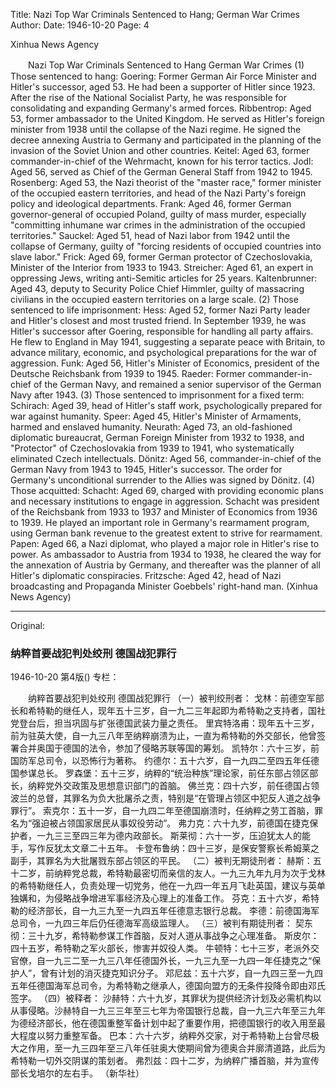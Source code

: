 Title: Nazi Top War Criminals Sentenced to Hang; German War Crimes
Author:
Date: 1946-10-20
Page: 4

Xinhua News Agency

　　Nazi Top War Criminals Sentenced to Hang
    German War Crimes
    (1) Those sentenced to hang:
    Goering: Former German Air Force Minister and Hitler's successor, aged 53. He had been a supporter of Hitler since 1923. After the rise of the National Socialist Party, he was responsible for consolidating and expanding Germany's armed forces.
    Ribbentrop: Aged 53, former ambassador to the United Kingdom. He served as Hitler's foreign minister from 1938 until the collapse of the Nazi regime. He signed the decree annexing Austria to Germany and participated in the planning of the invasion of the Soviet Union and other countries.
    Keitel: Aged 63, former commander-in-chief of the Wehrmacht, known for his terror tactics.
    Jodl: Aged 56, served as Chief of the German General Staff from 1942 to 1945.
    Rosenberg: Aged 53, the Nazi theorist of the "master race," former minister of the occupied eastern territories, and head of the Nazi Party's foreign policy and ideological departments.
    Frank: Aged 46, former German governor-general of occupied Poland, guilty of mass murder, especially "committing inhumane war crimes in the administration of the occupied territories."
    Sauckel: Aged 51, head of Nazi labor from 1942 until the collapse of Germany, guilty of "forcing residents of occupied countries into slave labor."
    Frick: Aged 69, former German protector of Czechoslovakia, Minister of the Interior from 1933 to 1943.
    Streicher: Aged 61, an expert in oppressing Jews, writing anti-Semitic articles for 25 years.
    Kaltenbrunner: Aged 43, deputy to Security Police Chief Himmler, guilty of massacring civilians in the occupied eastern territories on a large scale.
    (2) Those sentenced to life imprisonment:
    Hess: Aged 52, former Nazi Party leader and Hitler's closest and most trusted friend. In September 1939, he was Hitler's successor after Goering, responsible for handling all party affairs. He flew to England in May 1941, suggesting a separate peace with Britain, to advance military, economic, and psychological preparations for the war of aggression.
    Funk: Aged 56, Hitler's Minister of Economics, president of the Deutsche Reichsbank from 1939 to 1945.
    Raeder: Former commander-in-chief of the German Navy, and remained a senior supervisor of the German Navy after 1943.
    (3) Those sentenced to imprisonment for a fixed term:
    Schirach: Aged 39, head of Hitler's staff work, psychologically prepared for war against humanity.
    Speer: Aged 45, Hitler's Minister of Armaments, harmed and enslaved humanity.
    Neurath: Aged 73, an old-fashioned diplomatic bureaucrat, German Foreign Minister from 1932 to 1938, and "Protector" of Czechoslovakia from 1939 to 1941, who systematically eliminated Czech intellectuals.
    Dönitz: Aged 56, commander-in-chief of the German Navy from 1943 to 1945, Hitler's successor. The order for Germany's unconditional surrender to the Allies was signed by Dönitz.
    (4) Those acquitted:
    Schacht: Aged 69, charged with providing economic plans and necessary institutions to engage in aggression. Schacht was president of the Reichsbank from 1933 to 1937 and Minister of Economics from 1936 to 1939. He played an important role in Germany's rearmament program, using German bank revenue to the greatest extent to strive for rearmament.
    Papen: Aged 66, a Nazi diplomat, who played a major role in Hitler's rise to power. As ambassador to Austria from 1934 to 1938, he cleared the way for the annexation of Austria by Germany, and thereafter was the planner of all Hitler's diplomatic conspiracies.
    Fritzsche: Aged 42, head of Nazi broadcasting and Propaganda Minister Goebbels' right-hand man.
   (Xinhua News Agency)



<hr /> 

Original: 


### 纳粹首要战犯判处绞刑  德国战犯罪行

1946-10-20
第4版()
专栏：

　　纳粹首要战犯判处绞刑
    德国战犯罪行
    （一）被判绞刑者：
    戈林：前德空军部长和希特勒的继任人，现年五十三岁，自一九二三年起即为希特勒之支持者，国社党登台后，担当巩固与扩张德国武装力量之责任。
    里宾特洛甫：现年五十三岁，前为驻英大使，自一九三八年至纳粹崩溃为止，一直为希特勒的外交部长，他曾签署合并奥国于德国的法令，参加了侵略苏联等国的筹划。
    凯特尔：六十三岁，前国防军总司令，以恐怖行为著称。
    约德尔：五十六岁，自一九四二至四五年任德国参谋总长。
    罗森堡：五十三岁，纳粹的“统治种族”理论家，前任东部占领区部长，纳粹党外交政策及思想意识部门的首脑。
    佛兰克：四十六岁，前任德国占领波兰的总督，其罪名为负大批屠杀之责，特别是“在管理占领区中犯反人道之战争罪行”。
    索克尔：五十一岁，自一九四二年至德国崩溃时，任纳粹之劳工首脑，罪名为“强迫被占领国家居民从事奴役劳动”。
    弗力克：六十九岁，前德国在捷克保护者，一九三三至四三年为德内政部长。
    斯莱彻：六十一岁，压迫犹太人的能手，写作反犹太文章二十五年。
    卡登布鲁纳：四十三岁，是保安警察长希姆莱之副手，其罪名为大批屠戮东部占领区的平民。
    （二）被判无期徒刑者：
    赫斯：五十二岁，前纳粹党总裁，希特勒最密切而亲信的友人。一九三九年九月为次于戈林的希特勒继任人，负责处理一切党务，他在一九四一年五月飞赴英国，建议与英单独媾和，为侵略战争增进军事经济及心理上的准备工作。
    芬克：五十六岁，希特勒的经济部长，自一九三九至一九四五年任德意志银行总裁。
    李德：前德国海军总司令，一九四三年后仍任德海军高级监理人。
    （三）被判有期徒刑者：
    契东彻：三十九岁，希特勒参谋工作首脑，反对人道从事战争之心理准备。
    斯皮尔：四十五岁，希特勒之军火部长，惨害并奴役人类。
    牛顿特：七十三岁，老派外交官僚，自一九三二至一九三八年任德国外长，一九三九至一九四一年任捷克之“保护人”，曾有计划的消灭捷克知识分子。
    邓尼兹：五十六岁，自一九四三至一九四五年任德国海军总司令，为希特勒之继承人，德国向盟方的无条件投降令即由邓氏签字。
    （四）被释者：
    沙赫特：六十九岁，其罪状为提供经济计划及必需机构以从事侵略。沙赫特自一九三三年至三七年为帝国银行总裁，自一九三六年至三九年为德经济部长，他在德国重整军备计划中起了重要作用，把德国银行的收入用至最大程度以努力重整军备。
    巴本：六十六岁，纳粹外交家，对于希特勒上台曾尽极大之作用，至一九三四年至三八年任驻奥大使期间曾为德奥合并廓清道路，此后为希特勒一切外交阴谋的策划者。
    弗烈兹：四十二岁，为纳粹广播首脑，并为宣传部长戈培尔的左右手。
   （新华社）
